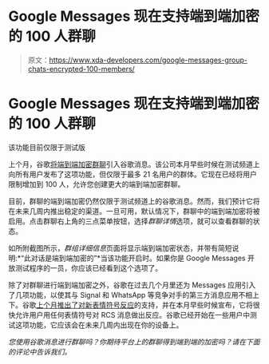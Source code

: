 # Google Messages 现在支持端到端加密的 100 人群聊

> 原文：<https://www.xda-developers.com/google-messages-group-chats-encrypted-100-members/>

# Google Messages 现在支持端到端加密的 100 人群聊

该功能目前仅限于测试版

上个月，谷歌[将端到端加密群聊](https://www.xda-developers.com/google-messages-end-to-end-encryption-group-chat/)引入谷歌消息。该公司本月早些时候在测试频道上向所有用户发布了这项功能，但仅限于最多 21 名用户的群体。它现在已经将用户限制增加到 100 人，允许您创建更大的端到端加密群聊。

目前，群聊的端到端加密仍然仅限于测试频道上的谷歌消息。然而，我们预计它将在未来几周内推出稳定的渠道。一旦可用，默认情况下，群聊中的端到端加密将被启用。点击群聊右上角的三点菜单按钮，选择*群聊详情*选项，就可以查看群聊的状态。

如所附截图所示，*群组详细信息*页面将显示端到端加密状态，并带有简短说明:*“此对话是端到端加密的”*当该功能开启时。如果你是 Google Messages 开放测试程序的一员，你应该已经看到这个选项了。

除了对群聊进行端到端加密之外，谷歌在过去几个月里还为 Messages 应用引入了几项功能，以使其与 Signal 和 WhatsApp 等竞争对手的第三方消息应用不相上下。谷歌[上个月推出了对新表情符号反应](https://www.xda-developers.com/google-messages-emoji-reaction-options-update/)的支持，并在本月早些时候宣布，它将很快允许用户用任何表情符号对 RCS 消息做出反应。谷歌已经开始在一些用户中测试这项功能，它应该会在未来几周内出现在你的设备上。

*您使用谷歌消息进行群聊吗？你期待平台上的群聊得到端到端的加密吗？请在下面的评论中告诉我们。*